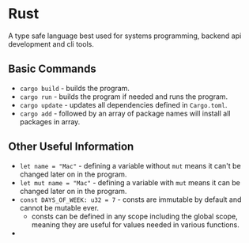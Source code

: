 # Rust

A type safe language best used for systems programming, backend api development and cli tools.

## Basic Commands

- `cargo build` - builds the program.
- `cargo run` - builds the program if needed and runs the program.
- `cargo update` - updates all dependencies defined in `Cargo.toml`.
- `cargo add` - followed by an array of package names will install all packages in array.

## Other Useful Information

- `let name = "Mac"` - defining a variable without `mut` means it can't be changed later on in the program.
- `let mut name = "Mac"` - defining a variable with `mut` means it can be changed later on in the program.
- `const DAYS_OF_WEEK: u32 = 7` - consts are immutable by default and cannot be mutable ever.
  - consts can be defined in any scope including the global scope, meaning they are useful for values needed in various functions.
- 
